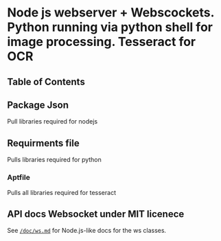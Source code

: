 # Node js webserver + Webscockets. Python running via python shell for image processing. Tesseract for OCR

## Table of Contents

## Package Json
Pull libraries required for nodejs

## Requirments file

Pulls libraries required for python

### Aptfile

Pulls all libraries required for tesseract

## API docs Websocket under MIT licenece

See [`/doc/ws.md`](./doc/ws.md) for Node.js-like docs for the ws classes.


